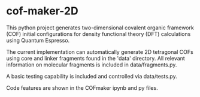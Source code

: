 # cof-maker-2D
This python project generates two-dimensional covalent organic framework (COF) initial configurations for density functional theory (DFT) calculations using Quantum Espresso.

The current implementation can automatically generate 2D tetragonal COFs using core and linker fragments found in the 'data' directory. All relevant information on molecular fragments is included in data/fragments.py.

A basic testing capability is included and controlled via data/tests.py.

Code features are shown in the COFmaker ipynb and py files.
